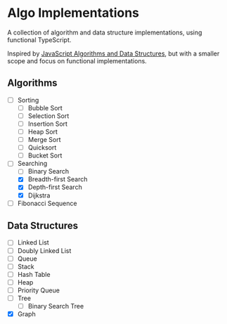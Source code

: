 # Algo Implementations

A collection of algorithm and data structure implementations, using functional TypeScript.

Inspired by [JavaScript Algorithms and Data Structures](https://github.com/trekhleb/javascript-algorithms), but with a smaller scope and focus on functional implementations.

## Algorithms

- [ ] Sorting
  - [ ] Bubble Sort
  - [ ] Selection Sort
  - [ ] Insertion Sort
  - [ ] Heap Sort
  - [ ] Merge Sort
  - [ ] Quicksort
  - [ ] Bucket Sort
- [ ] Searching
  - [ ] Binary Search
  - [x] Breadth-first Search
  - [x] Depth-first Search
  - [x] Dijkstra
- [ ] Fibonacci Sequence

## Data Structures

- [ ] Linked List
- [ ] Doubly Linked List
- [ ] Queue
- [ ] Stack
- [ ] Hash Table
- [ ] Heap
- [ ] Priority Queue
- [ ] Tree
  - [ ] Binary Search Tree
- [x] Graph
